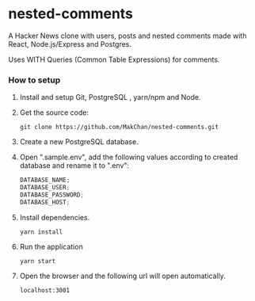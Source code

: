 # nested-comments

A Hacker News clone with users, posts and nested comments made with React, Node.js/Express and Postgres.

Uses WITH Queries (Common Table Expressions) for comments.

### How to setup

1. Install and setup Git, PostgreSQL , yarn/npm and Node.

2. Get the source code:

   `git clone https://github.com/MakChan/nested-comments.git`

3. Create a new PostgreSQL database.

4. Open ".sample.env", add the following values according to created database and rename it to ".env":

   ```javascript
   DATABASE_NAME;
   DATABASE_USER;
   DATABASE_PASSWORD;
   DATABASE_HOST;
   ```

5. Install dependencies.

   ```
   yarn install
   ```

6. Run the application

   `yarn start`

7. Open the browser and the following url will open automatically.

   `localhost:3001`
